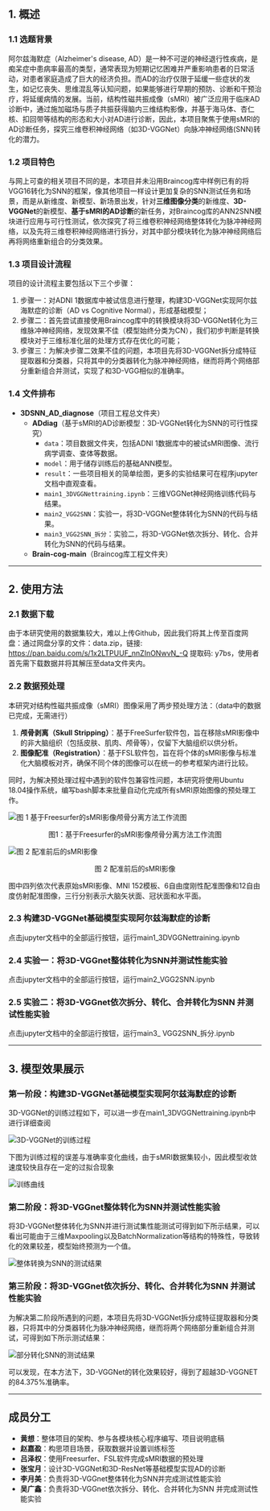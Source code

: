 ## 1. 概述

### 1.1 选题背景

阿尔兹海默症（Alzheimer's disease, AD）是一种不可逆的神经退行性疾病，是痴呆症中患病率最高的类型，通常表现为短期记忆困难并严重影响患者的日常活动，对患者家庭造成了巨大的经济负担。而AD的治疗仅限于延缓一些症状的发生，如记忆丧失、思维混乱等认知问题，如果能够进行早期的预防、诊断和干预治疗，将延缓病情的发展。当前，结构性磁共振成像（sMRI）被广泛应用于临床AD诊断中，通过施加磁场与质子共振获得脑内三维结构影像，并基于海马体、杏仁核、扣回带等结构的形态和大小对AD进行诊断，因此，本项目聚焦于使用sMRI的AD诊断任务，探究三维卷积神经网络（如3D-VGGNet）向脉冲神经网络(SNN)转化的潜力。

### 1.2 项目特色

与网上可查的相关项目不同的是，本项目并未沿用Braincog库中样例已有的将VGG16转化为SNN的框架，像其他项目一样设计更加复杂的SNN测试任务和场景，而是从新维度、新模型、新场景出发，针对**三维图像分类**的新维度、**3D-VGGNet**的新模型、**基于sMRI的AD诊断**的新任务，对Braincog库的ANN2SNN模块进行应用与可行性测试，依次探究了将三维卷积神经网络整体转化为脉冲神经网络，以及先将三维卷积神经网络进行拆分，对其中部分模块转化为脉冲神经网络后再将网络重新组合的分类效果。

### 1.3 项目设计流程

项目的设计流程主要包括以下三个步骤：
1. 步骤一：对ADNI 1数据库中被试信息进行整理，构建3D-VGGNet实现阿尔兹海默症的诊断（AD vs Cognitive Normal），形成基础模型；
2. 步骤二：首先尝试直接使用Braincog库中的转换模块将3D-VGGNet转化为三维脉冲神经网络，发现效果不佳（模型始终分类为CN），我们初步判断是转换模块对于三维标准化层的处理方式存在优化的可能；
3. 步骤三：为解决步骤二效果不佳的问题，本项目先将3D-VGGNet拆分成特征提取器和分类器，只将其中的分类器转化为脉冲神经网络，继而将两个网络部分重新组合并测试，实现了和3D-VGG相似的准确率。

### 1.4 文件排布

- **3DSNN_AD_diagnose**（项目工程总文件夹）
  - **ADdiag**（基于sMRI的AD诊断模型：3D-VGGNet转化为SNN的可行性探究）
    - `data`：项目数据文件夹，包括ADNI 1数据库中的被试sMRI图像、流行病学调查、查体等数据。
    - `model`：用于储存训练后的基础ANN模型。
    - `result`：一些项目相关的简单绘图，更多的实验结果可在程序jupyter文档中直观查看。
    - `main1_3DVGGNettraining.ipynb`：三维VGGNet神经网络训练代码与结果。
    - `main2_VGG2SNN`：实验一，将3D-VGGNet整体转化为SNN的代码与结果。
    - `main3_VGG2SNN_拆分`：实验二，将3D-VGGNet依次拆分、转化、合并转化为SNN的代码与结果。
  - **Brain-cog-main**（Braincog库工程文件夹）

---

## 2. 使用方法
### 2.1 数据下载

由于本研究使用的数据集较大，难以上传Github，因此我们将其上传至百度网盘：通过网盘分享的文件：data.zip，链接: https://pan.baidu.com/s/1x2LTPUUF_nnZInONwvN_-Q 提取码: y7bs，使用者首先需下载数据并将其解压至data文件夹内。

### 2.2 数据预处理

本研究对结构性磁共振成像（sMRI）图像采用了两步预处理方法：（data中的数据已完成，无需进行）
1. **颅骨剥离（Skull Stripping）**：基于FreeSurfer软件包，旨在移除sMRI影像中的非大脑组织（包括皮肤、肌肉、颅骨等），仅留下大脑组织以供分析。
2. **图像配准（Registration）**：基于FSL软件包，旨在将个体的sMRI影像与标准化大脑模板对齐，确保不同个体的图像可以在统一的参考框架内进行比较。

同时，为解决预处理过程中遇到的软件包兼容性问题，本研究将使用Ubuntu 18.04操作系统，编写bash脚本来批量自动化完成所有sMRI原始图像的预处理工作。

![图 1 基于Freesurfer的sMRI影像颅骨分离方法工作流图](pic/pic1.png)

<p align="center">图1：基于Freesurfer的sMRI影像颅骨分离方法工作流图</p>

![图 2 配准前后的sMRI影像](pic/pic2.png)

<p align="center">图 2 配准前后的sMRI影像</p>

图中四列依次代表原始sMRI影像、MNI 152模板、6自由度刚性配准图像和12自由度仿射配准图像，三行分别表示大脑矢状面、冠状面和水平面。

### 2.3 构建3D-VGGNet基础模型实现阿尔兹海默症的诊断

点击jupyter文档中的全部运行按钮，运行main1_3DVGGNettraining.ipynb

### 2.4 实验一：将3D-VGGnet整体转化为SNN并测试性能实验

点击jupyter文档中的全部运行按钮，运行main2_VGG2SNN.ipynb

### 2.5 实验二：将3D-VGGnet依次拆分、转化、合并转化为SNN 并测试性能实验

点击jupyter文档中的全部运行按钮，运行main3_ VGG2SNN_拆分.ipynb

---

## 3. 模型效果展示

### 第一阶段：构建3D-VGGNet基础模型实现阿尔兹海默症的诊断
3D-VGGNet的训练过程如下，可以进一步在main1_3DVGGNettraining.ipynb中进行详细查阅

![3D-VGGNet的训练过程](pic/pic3.png)

下图为训练过程的误差与准确率变化曲线，由于sMRI数据集较小，因此模型收敛速度较快且存在一定的过拟合现象

![训练曲线](pic/pic4.png)

### 第二阶段：将3D-VGGnet整体转化为SNN并测试性能实验

将3D-VGGNet整体转化为SNN并进行测试集性能测试可得到如下所示结果，可以看出可能由于三维Maxpooling以及BatchNormalization等结构的特殊性，导致转化的效果较差，模型始终预测为一个值。

![整体转换为SNN的测试结果](pic/pic5.png)

### 第三阶段：将3D-VGGnet依次拆分、转化、合并转化为SNN 并测试性能实验

为解决第二阶段所遇到的问题，本项目先将3D-VGGNet拆分成特征提取器和分类器，只将其中的分类器转化为脉冲神经网络，继而将两个网络部分重新组合并测试，可得到如下所示测试结果：

![部分转化SNN的测试结果](pic/pic6.png)

可以发现，在本方法下，3D-VGGNet的转化效果较好，得到了超越3D-VGGNET的84.375%准确率。

---

## 成员分工

- **黄想**：整体项目的架构、参与各模块核心程序编写、项目说明底稿
- **赵嘉盈**：构思项目场景，获取数据并设置训练标签
- **吕泽权**：使用Freesurfer、FSL软件完成sMRI数据的预处理
- **张宝月**：设计3D-VGGNet和3D-ResNet等基础模型实现AD的诊断
- **李月美**：负责将3D-VGGnet整体转化为SNN并完成测试性能实验
- **吴广鑫**：负责将3D-VGGnet依次拆分、转化、合并转化为SNN 并完成测试性能实验

